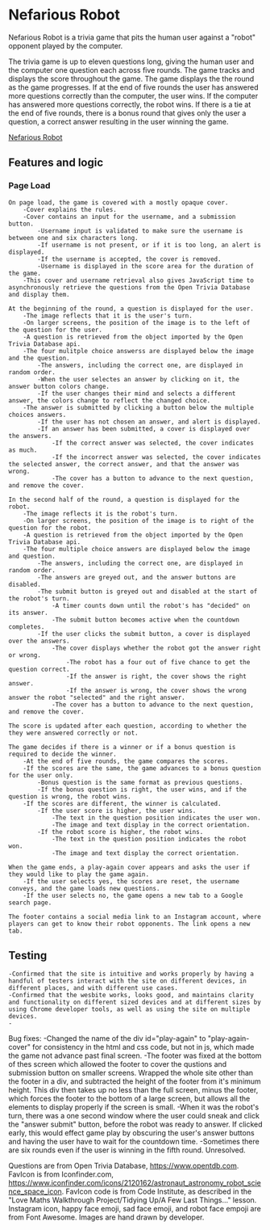 # Nefarious Robot

Nefarious Robot is a trivia game that pits the human user against a "robot" opponent played by the computer.

The trivia game is up to eleven questions long, giving the human user and the computer one question each across five rounds. The game tracks and displays the score throughout the game. The game displays the the round as the game progresses. If at the end of five rounds the user has answered more questions correctly than the computer, the user wins. If the computer has answered more questions correctly, the robot wins. If there is a tie at the end of five rounds, there is a bonus round that gives only the user a question, a correct answer resulting in the user winning the game.

[Nefarious Robot](https://wsmorrison.github.io/Robot_Quiz/)

## Features and logic 

### Page Load
    On page load, the game is covered with a mostly opaque cover.
        -Cover explains the rules.
        -Cover contains an input for the username, and a submission button.
            -Username input is validated to make sure the username is between one and six characters long.
            -If username is not present, or if it is too long, an alert is displayed.
            -If the username is accepted, the cover is removed. 
            -Username is displayed in the score area for the duration of the game.
        -This cover and username retrieval also gives JavaScript time to asynchronously retrieve the questions from the Open Trivia Database and display them. 
    
    At the beginning of the round, a question is displayed for the user.
        -The image reflects that it is the user's turn.
        -On larger screens, the position of the image is to the left of the question for the user.
        -A question is retrieved from the object imported by the Open Trivia Database api.
        -The four mulitple choice answerss are displayed below the image and the question.
            -The answers, including the correct one, are displayed in random order.
            -When the user selectes an answer by clicking on it, the answer button colors change.
            -If the user changes their mind and selects a different answer, the colors change to reflect the changed choice.
        -The answer is submitted by clicking a button below the multiple choices answers.
            -If the user has not chosen an answer, and alert is displayed.
            -If an answer has been submitted, a cover is displayed over the answers.
                -If the correct answer was selected, the cover indicates as much.
                -If the incorrect answer was selected, the cover indicates the selected answer, the correct answer, and that the answer was wrong.
                -The cover has a button to advance to the next question, and remove the cover.
                
    In the second half of the round, a question is displayed for the robot.
        -The image reflects it is the robot's turn.
        -On larger screens, the position of the image is to right of the question for the robot.
        -A question is retrieved from the object imported by the Open Trivia Database api.
        -The four multiple choice answers are displayed below the image and question.
            -The answers, including the correct one, are displayed in random order.
            -The answers are greyed out, and the answer buttons are disabled.
            -The submit button is greyed out and disabled at the start of the robot's turn.
                -A timer counts down until the robot's has "decided" on its answer.
                -The submit button becomes active when the countdown completes.
            -If the user clicks the submit button, a cover is displayed over the answers.
                -The cover displays whether the robot got the answer right or wrong.
                    -The robot has a four out of five chance to get the question correct.
                    -If the answer is right, the cover shows the right answer.
                    -If the answer is wrong, the cover shows the wrong answer the robot "selected" and the right answer.
                -The cover has a button to advance to the next question, and remove the cover.
    
    The score is updated after each question, according to whether the they were answered correctly or not.
    
    The game decides if there is a winner or if a bonus question is required to decide the winner.
        -At the end of five rounds, the game compares the scores.
        -If the scores are the same, the game advances to a bonus question for the user only.
            -Bonus question is the same format as previous questions.
            -If the bonus question is right, the user wins, and if the question is wrong, the robot wins.
        -If the scores are different, the winner is calculated.
            -If the user score is higher, the user wins. 
                -The text in the question position indicates the user won.
                -The image and text display in the correct orientation.
            -If the robot score is higher, the robot wins.
                -The text in the question position indicates the robot won.
                -The image and text display the correct orientation.
    
    When the game ends, a play-again cover appears and asks the user if they would like to play the game again.
        -If the user selects yes, the scores are reset, the username conveys, and the game loads new questions.
        -If the user selects no, the game opens a new tab to a Google search page.

    The footer contains a social media link to an Instagram account, where players can get to know their robot opponents. The link opens a new tab.

## Testing

    -Confirmed that the site is intuitive and works properly by having a handful of testers interact with the site on different devices, in different places, and with different use cases.
    -Confirmed that the wesbite works, looks good, and maintains clarity and functionality on different sized devices and at different sizes by using Chrome developer tools, as well as using the site on multiple devices.
    -

Bug fixes:
    -Changed the name of the div id="play-again" to "play-again-cover" for consistency in the html and css code, but not in js, which made the game not advance past final screen.
    -The footer was fixed at the bottom of thes screen which allowed the footer to cover the qustions and submission button on smaller screens. Wrapped the whole site other than the footer in a div, and subtracted the height of the footer from it's minimum height. This div then takes up no less than the full screen, minus the footer, which forces the footer to the bottom of a large screen, but allows all the elements to display properly if the screen is small.
    -When it was the robot's turn, there was a one second window where the user could sneak and click the "answer submit" button, before the robot was ready to answer. If clicked early, this would effect game play by obscuring the user's answer buttons and having the user have to wait for the countdown time.
    -Sometimes there are six rounds even if the user is winning in the fifth round. Unresolved.

Questions are from Open Trivia Database, https://www.opentdb.com.
FavIcon is from Iconfinder.com, https://www.iconfinder.com/icons/2120162/astronaut_astronomy_robot_science_space_icon.
FavIcon code is from Code Institute, as described in the "Love Maths Walkthrough Project/Tidying Up/A Few Last Things..." lesson.
Instagram icon, happy face emoji, sad face emoji, and robot face empoji are from Font Awesome.
Images are hand drawn by developer.